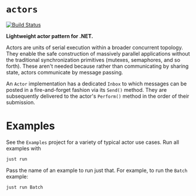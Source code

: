 `actors`
===
[![Build Status](https://img.shields.io/github/actions/workflow/status/kindredgroup/actors/dotnet.yml?branch=master&style=flat-square&logo=github)](https://github.com/kindredgroup/actors/actions/workflows/dotnet.yml)

**Lightweight actor pattern for .NET.**

Actors are units of serial execution within a broader concurrent topology. They enable the safe construction of massively parallel applications without the traditional synchronization primitives (mutexes, semaphores, and so forth). These aren't needed because rather than communicating by sharing state, actors communicate by message passing.

An `Actor` implementation has a dedicated `Inbox` to which messages can be posted in a fire-and-forget fashion via its `Send()` method. They are subsequently delivered to the actor's `Perform()` method in the order of their submission.

# Examples
See the `Examples` project for a variety of typical actor use cases. Run all examples with

```sh
just run
```

Pass the name of an example to run just that. For example, to run the `Batch` example:

```sh
just run Batch
```
